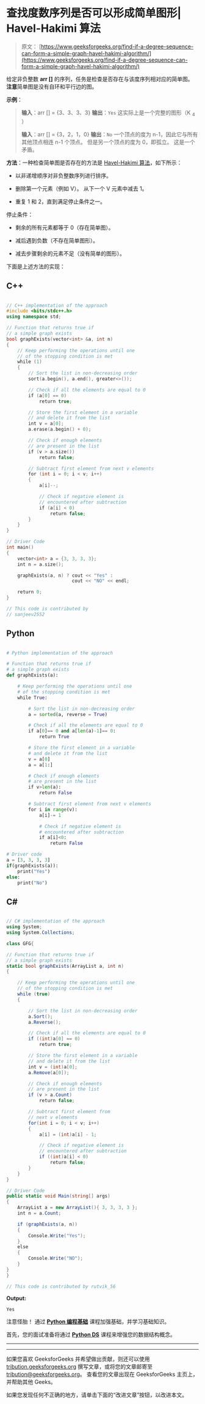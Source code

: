 # 查找度数序列是否可以形成简单图形| Havel-Hakimi 算法

> 原文： [https://www.geeksforgeeks.org/find-if-a-degree-sequence-can-form-a-simple-graph-havel-hakimi-algorithm/](https://www.geeksforgeeks.org/find-if-a-degree-sequence-can-form-a-simple-graph-havel-hakimi-algorithm/)

给定非负整数 **arr []** 的序列，任务是检查是否存在与该度序列相对应的简单图。 **注意**简单图是没有自环和平行边的图。

**示例**：

> **输入**：arr [] = {3、3、3、3}
> **输出**：`Yes`
> 这实际上是一个完整的图形（K <sub>4</sub> ）
> 
> **输入**：arr [] = {3，2，1，0}
> **输出**：`No`
> 一个顶点的度为 n-1，因此它与所有其他顶点相连 n-1 个顶点。
> 但是另一个顶点的度为 0，即孤立。 这是一个矛盾。

**方法**：一种检查简单图是否存在的方法是 [Havel-Hakimi 算法](https://en.wikipedia.org/wiki/Havel%E2%80%93Hakimi_algorithm)，如下所示：

*   以非递增顺序对非负整数序列进行排序。

*   删除第一个元素（例如 V）。 从下一个 V 元素中减去 1。

*   重复 1 和 2，直到满足停止条件之一。

停止条件：

*   剩余的所有元素都等于 0（存在简单图）。

*   减后遇到负数（不存在简单图形）。

*   减去步骤剩余的元素不足（没有简单的图形）。

下面是上述方法的实现：

## C++

```cpp

// C++ implementation of the approach
#include <bits/stdc++.h>
using namespace std;

// Function that returns true if
// a simple graph exists
bool graphExists(vector<int> &a, int n)
{
    // Keep performing the operations until one
    // of the stopping condition is met
    while (1)
    {
        // Sort the list in non-decreasing order
        sort(a.begin(), a.end(), greater<>());

        // Check if all the elements are equal to 0
        if (a[0] == 0)
            return true;

        // Store the first element in a variable
        // and delete it from the list
        int v = a[0];
        a.erase(a.begin() + 0);

        // Check if enough elements
        // are present in the list
        if (v > a.size())
            return false;

        // Subtract first element from next v elements
        for (int i = 0; i < v; i++)
        {
            a[i]--;

            // Check if negative element is
            // encountered after subtraction
            if (a[i] < 0)
                return false;
        }
    }
}

// Driver Code
int main()
{
    vector<int> a = {3, 3, 3, 3};
    int n = a.size();

    graphExists(a, n) ? cout << "Yes" : 
                        cout << "NO" << endl;

    return 0;
}

// This code is contributed by
// sanjeev2552

```

## Python

```py

# Python implementation of the approach 

# Function that returns true if 
# a simple graph exists
def graphExists(a):

    # Keep performing the operations until one 
    # of the stopping condition is met
    while True: 

        # Sort the list in non-decreasing order
        a = sorted(a, reverse = True)

        # Check if all the elements are equal to 0
        if a[0]== 0 and a[len(a)-1]== 0:
            return True

        # Store the first element in a variable
        # and delete it from the list
        v = a[0]
        a = a[1:]

        # Check if enough elements 
        # are present in the list
        if v>len(a): 
            return False

        # Subtract first element from next v elements
        for i in range(v):
            a[i]-= 1

            # Check if negative element is 
            # encountered after subtraction
            if a[i]<0:
                return False

# Driver code
a = [3, 3, 3, 3]
if(graphExists(a)):
    print("Yes")
else:
    print("No")

```

## C#

```cs

// C# implementation of the approach 
using System;
using System.Collections; 

class GFG{

// Function that returns true if 
// a simple graph exists 
static bool graphExists(ArrayList a, int n) 
{ 

    // Keep performing the operations until one 
    // of the stopping condition is met 
    while (true) 
    { 

        // Sort the list in non-decreasing order 
        a.Sort();
        a.Reverse();

        // Check if all the elements are equal to 0 
        if ((int)a[0] == 0) 
            return true; 

        // Store the first element in a variable 
        // and delete it from the list 
        int v = (int)a[0]; 
        a.Remove(a[0]); 

        // Check if enough elements 
        // are present in the list 
        if (v > a.Count) 
            return false; 

        // Subtract first element from 
        // next v elements 
        for(int i = 0; i < v; i++) 
        { 
            a[i] = (int)a[i] - 1; 

            // Check if negative element is 
            // encountered after subtraction 
            if ((int)a[i] < 0) 
                return false; 
        } 
    } 
} 

// Driver Code
public static void Main(string[] args) 
{
    ArrayList a = new ArrayList(){ 3, 3, 3, 3 }; 
    int n = a.Count; 

    if (graphExists(a, n))
    {
        Console.Write("Yes");
    }
    else
    {
        Console.Write("NO");
    }
}
}

// This code is contributed by rutvik_56

```

**Output:** 

```
Yes

```

注意怪胎！ 通过 [**Python 编程基础**](https://practice.geeksforgeeks.org/courses/Python-Foundation?utm_source=geeksforgeeks&utm_medium=article&utm_campaign=GFG_Article_Bottom_Python_Foundation) 课程加强基础，并学习基础知识。

首先，您的面试准备将通过 [**Python DS**](https://practice.geeksforgeeks.org/courses/Data-Structures-With-Python?utm_source=geeksforgeeks&utm_medium=article&utm_campaign=GFG_Article_Bottom_Python_DS) 课程来增强您的数据结构概念。

* * *

* * *

如果您喜欢 GeeksforGeeks 并希望做出贡献，则还可以使用 [tribution.geeksforgeeks.org](https://contribute.geeksforgeeks.org/) 撰写文章，或将您的文章邮寄至 tribution@geeksforgeeks.org。 查看您的文章出现在 GeeksforGeeks 主页上，并帮助其他 Geeks。

如果您发现任何不正确的地方，请单击下面的“改进文章”按钮，以改进本文。